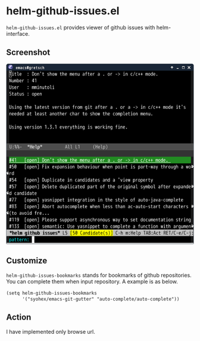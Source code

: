 # helm-github-issues.el

`helm-github-issues.el` provides viewer of github issues with helm-interface.


## Screenshot

![helm-github-issues](image/helm-github-issues.png)


## Customize

`helm-github-issues-bookmarks` stands for bookmarks of github repositories.
You can complete them when input repository. A example is as below.

````elisp
(setq helm-github-issues-bookmarks
      '("syohex/emacs-git-gutter" "auto-complete/auto-complete"))
````

## Action

I have implemented only browse url.
